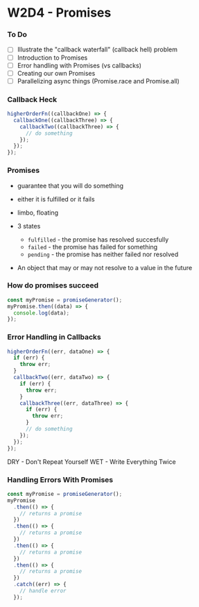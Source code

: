 # W2D4 - Promises

### To Do
- [ ] Illustrate the "callback waterfall" (callback hell) problem
- [ ] Introduction to Promises
- [ ] Error handling with Promises (vs callbacks)
- [ ] Creating our own Promises
- [ ] Parallelizing async things (Promise.race and Promise.all)

### Callback Heck
```js
higherOrderFn((callbackOne) => {
  callbackOne((callbackThree) => {
    callbackTwo((callbackThree) => {
      // do something
    });
  });
});
```

### Promises
- guarantee that you will do something
- either it is fulfilled or it fails
- limbo, floating
- 3 states
  - `fulfilled` - the promise has resolved succesfully
  - `failed` - the promise has failed for something
  - `pending` - the promise has neither failed nor resolved

- An object that may or may not resolve to a value in the future

### How do promises succeed
```js
const myPromise = promiseGenerator();
myPromise.then((data) => {
  console.log(data);
});
```

### Error Handling in Callbacks
```js
higherOrderFn((err, dataOne) => {
  if (err) {
    throw err;
  }
  callbackTwo((err, dataTwo) => {
    if (err) {
      throw err;
    }
    callbackThree((err, dataThree) => {
      if (err) {
        throw err;
      }
      // do something
    });
  });
});
```

DRY - Don't Repeat Yourself
WET - Write Everything Twice

### Handling Errors With Promises
```js
const myPromise = promiseGenerator();
myPromise
  .then(() => {
    // returns a promise
  })
  .then(() => {
    // returns a promise
  })
  .then(() => {
    // returns a promise
  })
  .then(() => {
    // returns a promise
  })
  .catch((err) => {
    // handle error
  });
```



















#
